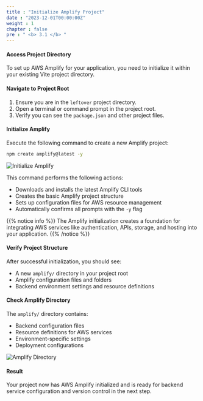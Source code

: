 ```yaml
---
title : "Initialize Amplify Project"
date : "2023-12-01T00:00:00Z"
weight : 1
chapter : false
pre : " <b> 3.1 </b> "
---
```


#### Access Project Directory

To set up AWS Amplify for your application, you need to initialize it within your existing Vite project directory.

#### Navigate to Project Root

1. Ensure you are in the `leftover` project directory.
2. Open a terminal or command prompt in the project root.
3. Verify you can see the `package.json` and other project files.

#### Initialize Amplify

Execute the following command to create a new Amplify project:

```bash
npm create amplify@latest -y
```

![Initialize Amplify](/images/3/3-1.png?featherlight=false&width=90pc)

This command performs the following actions:
- Downloads and installs the latest Amplify CLI tools
- Creates the basic Amplify project structure
- Sets up configuration files for AWS resource management
- Automatically confirms all prompts with the `-y` flag

{{% notice info %}}
The Amplify initialization creates a foundation for integrating AWS services like authentication, APIs, storage, and hosting into your application.
{{% /notice %}}

#### Verify Project Structure

After successful initialization, you should see:
- A new `amplify/` directory in your project root
- Amplify configuration files and folders
- Backend environment settings and resource definitions

#### Check Amplify Directory

The `amplify/` directory contains:
- Backend configuration files
- Resource definitions for AWS services
- Environment-specific settings
- Deployment configurations

![Amplify Directory](/images/3/3-2.png?featherlight=false&width=90pc)

#### Result

Your project now has AWS Amplify initialized and is ready for backend service configuration and version control in the next step.